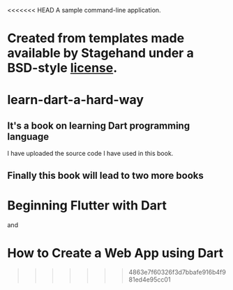 <<<<<<< HEAD
A sample command-line application.

Created from templates made available by Stagehand under a BSD-style
[license](https://github.com/dart-lang/stagehand/blob/master/LICENSE).
=======
# learn-dart-a-hard-way
## It's a book on learning Dart programming language
I have uploaded the source code I have used in this book. 
## Finally this book will lead to two more books 
# Beginning Flutter with Dart
and
# How to Create a Web App using Dart
>>>>>>> 4863e7f60326f3d7bbafe916b4f981ed4e95cc01
